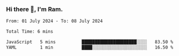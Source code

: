### Hi there 👋, I'm Ram.

<!--START_SECTION:waka-->

```txt
From: 01 July 2024 - To: 08 July 2024

Total Time: 6 mins

JavaScript   5 mins          █████████████████████░░░░   83.50 %
YAML         1 min           ████░░░░░░░░░░░░░░░░░░░░░   16.50 %
```

<!--END_SECTION:waka-->

